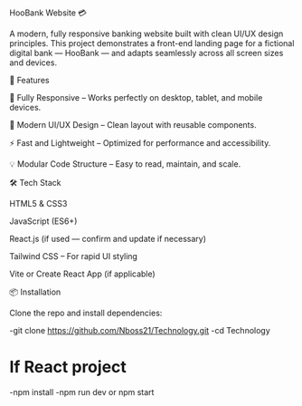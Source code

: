 HooBank Website 💳

A modern, fully responsive banking website built with clean UI/UX design principles. This project demonstrates a front-end landing page for a fictional digital bank — HooBank — and adapts seamlessly across all screen sizes and devices.


🚀 Features

📱 Fully Responsive – Works perfectly on desktop, tablet, and mobile devices.

🎨 Modern UI/UX Design – Clean layout with reusable components.

⚡ Fast and Lightweight – Optimized for performance and accessibility.

💡 Modular Code Structure – Easy to read, maintain, and scale.

🛠️ Tech Stack

HTML5 & CSS3

JavaScript (ES6+)

React.js (if used — confirm and update if necessary)

Tailwind CSS – For rapid UI styling

Vite or Create React App (if applicable)

📦 Installation

Clone the repo and install dependencies:

-git clone https://github.com/Nboss21/Technology.git
-cd Technology

# If React project
-npm install
-npm run dev or npm start
